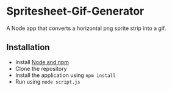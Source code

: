 # Spritesheet-Gif-Generator
A Node app that converts a horizontal png sprite strip into a gif.

## Installation
- Install [Node and npm](http://nodejs.org)
- Clone the repository
- Install the application using `npm install`
- Run using `node script.js`
